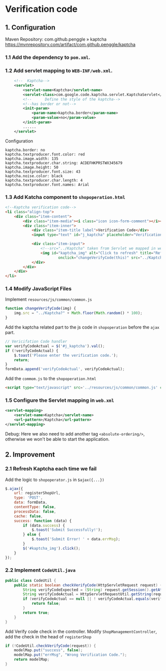 # Verification code
## 1. Configuration
Maven Repository: com.github.penggle » kaptcha
https://mvnrepository.com/artifact/com.github.penggle/kaptcha

### 1.1 Add the dependency to `pom.xml`.

### 1.2 Add servlet mapping to `WEB-INF/web.xml`.

```xml
    <!--  Kaptcha-->
    <servlet>
        <servlet-name>Kaptcha</servlet-name>
        <servlet-class>com.google.code.kaptcha.servlet.KaptchaServlet</servlet-class>
        <!--      Define the style of the kaptcha-->
        <!--has border or not-->
        <init-param>
            <param-name>kaptcha.border</param-name>
            <param-value>no</param-value>
        </init-param>
        ......
    </servlet>
```

Configuration
```
kaptcha.border: no
kaptcha.textproducer.font.color: red
kaptcha.image.width: 135
kaptcha.textproducer.char.string: ACDEFHKPRSTWX345679
kaptcha.image.height: 50
kaptcha.textproducer.font.size: 43
kaptcha.noise.color: black
kaptcha.textproducer.char.length: 4
kaptcha.textproducer.font.names: Arial
```

### 1.3 Add Katcha component to `shopoperation.html`
```html
<!--Kaptcha verification code-->
<li class="align-top">
    <div class="item-content">
        <div class="item-media"><i class="icon icon-form-comment"></i></div>
        <div class="item-inner">
            <div class="item-title label">Verification Code</div>
            <input type="text" id="j_kaptcha" placeholder="Verification Code">

            <div class="item-input">
                <!--src="../Kaptcha" taken from Servlet we mapped in web.xml                                    -->
                <img id="kaptcha_img" alt="Click to refresh" title="Refresh"
                        onclick="changeVerifyCode(this)" src="../Kaptcha"/>
            </div>
        </div>
    </div>
</li>
```

### 1.4 Modify JavaScript Files
Implement `resources/js/common/common.js`
```js
function changeVerifyCode(img) {
    img.src = "../Kaptcha?" + Math.floor(Math.random() * 100);
}
```

Add the kaptcha related part to the js code in `shopoperation` before the `ajax` part.

```js
// Vericifation Code handler
var verifyCodeActual = $('#j_kaptcha').val();
if (!verifyCodeActual) {
    $.toast('Please enter the verification code.');
    return;
}
formData.append('verifyCodeActual', verifyCodeActual);
```

Add the `commom.js` to the `shopoperation.html`
```html
<script type="text/javascript" src='../resources/js/common/common.js' charset="utf-8"></script>
```

### 1.5 Configure the Servlet mapping in `web.xml`
```xml
<servlet-mapping>
    <servlet-name>Kaptcha</servlet-name>
    <url-pattern>/Kaptcha</url-pattern>
</servlet-mapping>
```

Debug: Here we also need to add another tag `<absolute-ordering/>`, otherwise we won't be able to start the application.

## 2. Improvement
### 2.1 Refresh Kaptcha each time we fail

Add the logic to `shopoperator.js` in `$ajax({...})`
```js
$.ajax({
    url: registerShopUrl,
    type: 'POST',
    data: formData,
    contentType: false,
    processData: false,
    cache: false,
    success: function (data) {
        if (data.success) {
            $.toast('Submit Successfully!');
        } else {
            $.toast('Submit Error! ' + data.errMsg);
        }
        $('#kaptcha_img').click();
    }
});
```


### 2.2 Implement `CodeUtil.java`
```java
public class CodeUtil {
    public static boolean checkVerifyCode(HttpServletRequest request) {
        String verifyCodeExpected = (String) request.getSession().getAttribute(Constants.KAPTCHA_SESSION_KEY);
        String verifyCodeActual = HttpServletRequestUtil.getString(request, "verifyCodeActual");
        if (verifyCodeActual == null || ! verifyCodeActual.equals(verifyCodeExpected)) {
            return false;
        }
        return true;
    }
}
```

Add Verify code check in the controller. Modify `ShopManagementController`, add the check in the head of `registerShop`
```java
if (!CodeUtil.checkVerifyCode(request)) {
    modelMap.put("success", false);
    modelMap.put("errMsg", "Wrong Verification Code.");
    return modelMap;
}
```

